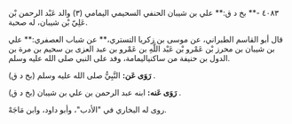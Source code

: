 ٤٠٨٣ -** بخ د ق:** علي بن شيبان الحنفي السحيمي اليمامي (٣) والد عَبْد الرحمن بْن عَلِيّ بْن شيبان، له صحبة.

قال أبو القاسم الطبراني، عن موسى بن زكريا التستري،** عن شباب العصفري:** علي بن شيبان بن محرز بْن عَمْرو بْن عَبْد اللَّهِ بن عَمْرو بن عبد العزى بن سحيم بن مرة بن الدول بن حنيفة من ساكنياليمامة، وفد على النبي صلى الله عليه وسلم.

**رَوَى عَن:** النَّبِيُّ صلى الله عليه وسلم (بخ د ق) .

**رَوَى عَنه:** ابنه عبد الرحمن بن علي بن شيبان (بخ د ق) .

روى له البخاري في "الأدب"، وأبو داود، وابن مَاجَهْ.